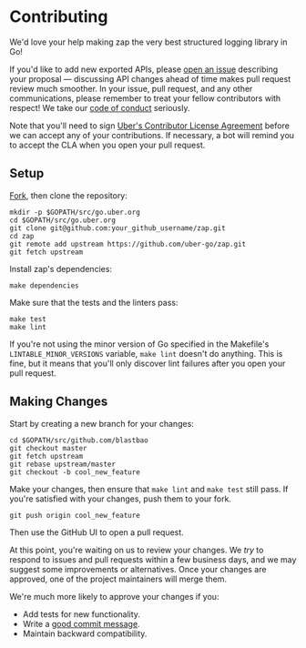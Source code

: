 # Contributing

We'd love your help making zap the very best structured logging library in Go!

If you'd like to add new exported APIs, please [open an issue][open-issue]
describing your proposal &mdash; discussing API changes ahead of time makes
pull request review much smoother. In your issue, pull request, and any other
communications, please remember to treat your fellow contributors with
respect! We take our [code of conduct](CODE_OF_CONDUCT.md) seriously.

Note that you'll need to sign [Uber's Contributor License Agreement][cla]
before we can accept any of your contributions. If necessary, a bot will remind
you to accept the CLA when you open your pull request.

## Setup

[Fork][fork], then clone the repository:

```
mkdir -p $GOPATH/src/go.uber.org
cd $GOPATH/src/go.uber.org
git clone git@github.com:your_github_username/zap.git
cd zap
git remote add upstream https://github.com/uber-go/zap.git
git fetch upstream
```

Install zap's dependencies:

```
make dependencies
```

Make sure that the tests and the linters pass:

```
make test
make lint
```

If you're not using the minor version of Go specified in the Makefile's
`LINTABLE_MINOR_VERSIONS` variable, `make lint` doesn't do anything. This is
fine, but it means that you'll only discover lint failures after you open your
pull request.

## Making Changes

Start by creating a new branch for your changes:

```
cd $GOPATH/src/github.com/blastbao
git checkout master
git fetch upstream
git rebase upstream/master
git checkout -b cool_new_feature
```

Make your changes, then ensure that `make lint` and `make test` still pass. If
you're satisfied with your changes, push them to your fork.

```
git push origin cool_new_feature
```

Then use the GitHub UI to open a pull request.

At this point, you're waiting on us to review your changes. We *try* to respond
to issues and pull requests within a few business days, and we may suggest some
improvements or alternatives. Once your changes are approved, one of the
project maintainers will merge them.

We're much more likely to approve your changes if you:

* Add tests for new functionality.
* Write a [good commit message][commit-message].
* Maintain backward compatibility.

[fork]: https://github.com/uber-go/zap/fork
[open-issue]: https://github.com/uber-go/zap/issues/new
[cla]: https://cla-assistant.io/uber-go/zap
[commit-message]: http://tbaggery.com/2008/04/19/a-note-about-git-commit-messages.html
